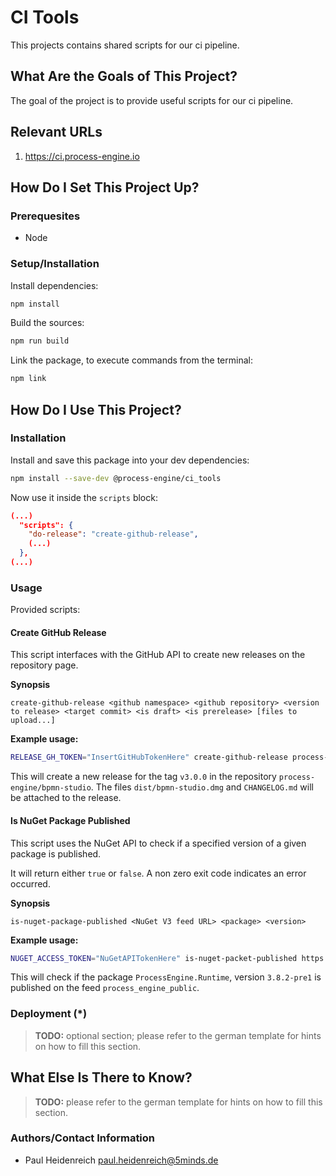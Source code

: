 # CI Tools

This projects contains shared scripts for our ci pipeline.

## What Are the Goals of This Project?

The goal of the project is to provide useful scripts for our ci pipeline.

## Relevant URLs

1. https://ci.process-engine.io

## How Do I Set This Project Up?

### Prerequesites

- Node

### Setup/Installation

Install dependencies:

```bash
npm install
```

Build the sources:

```bash
npm run build
```

Link the package, to execute commands from the terminal:

```bash
npm link
```

## How Do I Use This Project?

### Installation

Install and save this package into your dev dependencies:

```bash
npm install --save-dev @process-engine/ci_tools
```

Now use it inside the `scripts` block:

```json
(...)
  "scripts": {
    "do-release": "create-github-release",
    (...)
  },
(...)
```

### Usage

Provided scripts:

#### Create GitHub Release

This script interfaces with the GitHub API to create new releases on the
repository page.

**Synopsis**

```
create-github-release <github namespace> <github repository> <version to release> <target commit> <is draft> <is prerelease> [files to upload...]
```

**Example usage:**

```bash
RELEASE_GH_TOKEN="InsertGitHubTokenHere" create-github-release process-engine bpmn-studio 3.0.0 master false true dist/bpmn-studio.dmg CHANGELOG.md
```

This will create a new release for the tag `v3.0.0` in the repository
`process-engine/bpmn-studio`. The files `dist/bpmn-studio.dmg` and
`CHANGELOG.md` will be attached to the release.

#### Is NuGet Package Published

This script uses the NuGet API to check if a specified version of a given
package is published.

It will return either `true` or `false`. A non zero exit code indicates an
error occurred.

**Synopsis**

```
is-nuget-package-published <NuGet V3 feed URL> <package> <version>
```

**Example usage:**

```bash
NUGET_ACCESS_TOKEN="NuGetAPITokenHere" is-nuget-packet-published https://5minds.myget.org/F/process_engine_public/api/v3/index.json ProcessEngine.Runtime 3.8.2-pre1
```

This will check if the package `ProcessEngine.Runtime`, version `3.8.2-pre1` is
published on the feed `process_engine_public`.

### Deployment (*)

> **TODO:** optional section; please refer to the german template for hints on how to fill this section.

## What Else Is There to Know?

> **TODO:** please refer to the german template for hints on how to fill this section.

### Authors/Contact Information

- Paul Heidenreich <paul.heidenreich@5minds.de>
